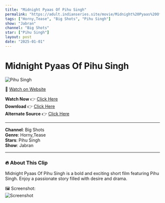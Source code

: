 ```yaml
---
title: "Midnight Pyaas Of Pihu Singh"
permalink: "https://adult.indianseries.site/movie/Midnight%20Pyaas%20Of%20Pihu%20Singh"
tags: ["Horny,Tease", "Big Shots", "Pihu Singh"]
show: "Jabran"
channel: "Big Shots"
star: ["Pihu Singh"]
layout: post
date: "2025-01-01"
---
```


# Midnight Pyaas Of Pihu Singh

![Pihu Singh](https://shorts.desisins.com/wp-content/uploads/2024/08/Midnight-Pyaas-Of-Pihu-Singh-Jabran-BigShots-DesiSins.com_.jpg)

🔗 [Watch on Website](https://adult.indianseries.site/movie/Midnight%20Pyaas%20Of%20Pihu%20Singh)

**Watch Now** 👉 [Click Here](https://adult.indianseries.site/movie/Midnight%20Pyaas%20Of%20Pihu%20Singh)  
**Download** 👉 [Click Here](https://adult.indianseries.site/movie/Midnight%20Pyaas%20Of%20Pihu%20Singh)  
**Alternate Source** 👉 [Click Here](https://adult.indianseries.site/movie/Midnight%20Pyaas%20Of%20Pihu%20Singh)

---

**Channel**: Big Shots  
**Genre**: Horny,Tease  
**Stars**: Pihu Singh  
**Show**: Jabran

---

### 🔥 About This Clip

Midnight Pyaas Of Pihu Singh is a bold and exciting short film featuring Pihu Singh. Enjoy a passionate story filled with desire and drama.
 
🖼️ Screenshot:  
![Screenshot](https://shorts.desisins.com/wp-content/uploads/2024/08/Midnight-Pyaas-Of-Pihu-Singh-Jabran-BigShots-DesiSins.com_.jpg)
